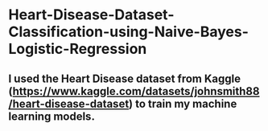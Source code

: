 # Heart-Disease-Dataset-Classification-using-Naive-Bayes-Logistic-Regression

  ## I used the Heart Disease dataset from Kaggle (https://www.kaggle.com/datasets/johnsmith88/heart-disease-dataset) to train my machine learning models.
